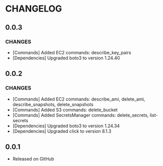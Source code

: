 # CHANGELOG

0.0.3
-----
### CHANGES
- [Commands] Added EC2 commands: describe_key_pairs
- [Dependencies] Upgraded boto3 to version 1.24.40

0.0.2
-----
### CHANGES
- [Commands] Added EC2 commands: describe_ami, delete_ami, describe_snapshots, delete_snapshots
- [Commands] Added S3 commands: delete_bucket
- [Commands] Added SecretsManager commands: delete_secrets, list-secrets
- [Dependencies] Upgraded boto3 to version 1.24.34
- [Dependencies] Upgraded click to version 8.1.3

0.0.1
-----

- Released on GitHub
